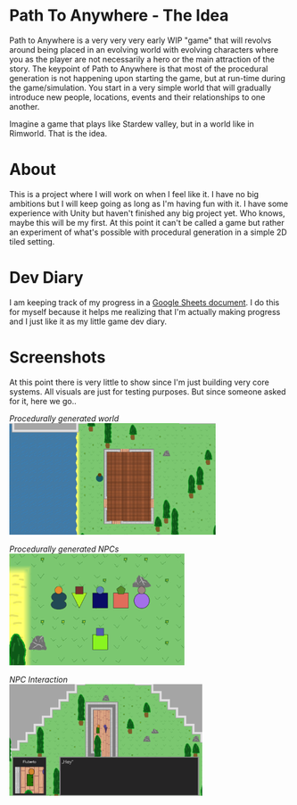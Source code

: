 # Path To Anywhere - The Idea
Path to Anywhere is a very very very early WIP "game" that will revolvs around being placed in an evolving world with evolving characters where you as the player are not necessarily a hero or the main attraction of the story.
The keypoint of Path to Anywhere is that most of the procedural generation is not happening upon starting the game, but at run-time during the game/simulation. You start in a very simple world that will gradually introduce new people, locations, events and their relationships to one another.

Imagine a game that plays like Stardew valley, but in a world like in Rimworld. That is the idea.

# About
This is a project where I will work on when I feel like it. I have no big ambitions but I will keep going as long as I'm having fun with it. I have some experience with Unity but haven't finished any big project yet. Who knows, maybe this will be my first. 
At this point it can't be called a game but rather an experiment of what's possible with procedural generation in a simple 2D tiled setting.

# Dev Diary
I am keeping track of my progress in a [Google Sheets document](https://docs.google.com/spreadsheets/d/14qaK2lTarApAHKeGx19LlU0nqlOs1jd8FLCRkvf2gWo/). I do this for myself because it helps me realizing that I'm actually making progress and I just like it as my little game dev diary.

# Screenshots
At this point there is very little to show since I'm just building very core systems. All visuals are just for testing purposes. But since someone asked for it, here we go..

*Procedurally generated world*
<br/><img src="Screenshots/exampleLandscape.png" alt="generated landscape" height="200" /><br/>

*Procedurally generated NPCs*
<br/><img src="Screenshots/characterGeneration.png" alt="generated characters" height="200" /><br/>

*NPC Interaction*
<br/><img src="Screenshots/npcInteraction.png" alt="npc interaction" height="200" /><br/>



